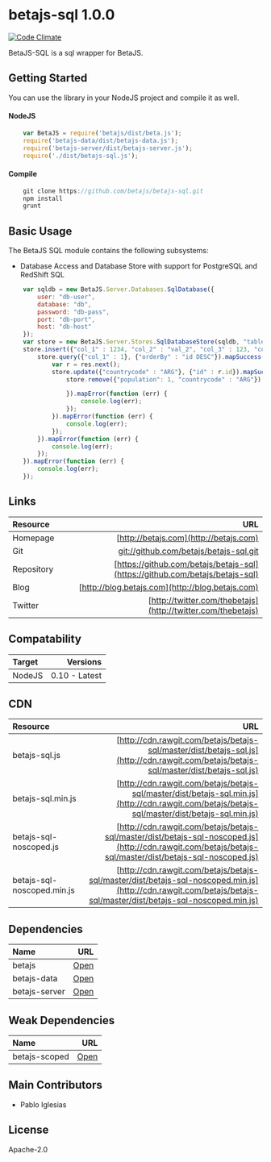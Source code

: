# betajs-sql 1.0.0
[![Code Climate](https://codeclimate.com/github/betajs/betajs-sql/badges/gpa.svg)](https://codeclimate.com/github/betajs/betajs-sql)


BetaJS-SQL is a sql wrapper for BetaJS.



## Getting Started


You can use the library in your NodeJS project and compile it as well.

#### NodeJS

```javascript
	var BetaJS = require('betajs/dist/beta.js');
    require('betajs-data/dist/betajs-data.js');
    require('betajs-server/dist/betajs-server.js');
    require('./dist/betajs-sql.js');
```


#### Compile

```javascript
	git clone https://github.com/betajs/betajs-sql.git
	npm install
	grunt
```



## Basic Usage


The BetaJS SQL module contains the following subsystems:
- Database Access and Database Store with support for PostgreSQL and RedShift SQL


```javascript
	var sqldb = new BetaJS.Server.Databases.SqlDatabase({
    	user: "db-user",
    	database: "db",
    	password: "db-pass",
    	port: "db-port",
    	host: "db-host"
    });
    var store = new BetaJS.Server.Stores.SqlDatabaseStore(sqldb, "table");
    store.insert({"col_1" : 1234, "col_2" : "val_2", "col_3" : 123, "col_4" : "val_4", "col_5" : "val_5"}).mapSuccess(function (res) {
    	store.query({"col_1" : 1}, {"orderBy" : "id DESC"}).mapSuccess(function (res) { //First param the "where" options, second param the sorting and filter options 
    		var r = res.next();
    		store.update({"countrycode" : "ARG"}, {"id" : r.id}).mapSuccess(function (res) {
    			store.remove({"population": 1, "countrycode" : "ARG"}).mapSuccess(function (res) {

    			}).mapError(function (err) {
    				console.log(err);
    			});
    		}).mapError(function (err) {
    			console.log(err);
    		});
    	}).mapError(function (err) {
    		console.log(err);
    	});
    }).mapError(function (err) {
    	console.log(err);
    });
```



## Links
| Resource   | URL |
| :--------- | --: |
| Homepage   | [http://betajs.com](http://betajs.com) |
| Git        | [git://github.com/betajs/betajs-sql.git](git://github.com/betajs/betajs-sql.git) |
| Repository | [https://github.com/betajs/betajs-sql](https://github.com/betajs/betajs-sql) |
| Blog       | [http://blog.betajs.com](http://blog.betajs.com) | 
| Twitter    | [http://twitter.com/thebetajs](http://twitter.com/thebetajs) | 
 



## Compatability
| Target | Versions |
| :----- | -------: |
| NodeJS | 0.10 - Latest |


## CDN
| Resource | URL |
| :----- | -------: |
| betajs-sql.js | [http://cdn.rawgit.com/betajs/betajs-sql/master/dist/betajs-sql.js](http://cdn.rawgit.com/betajs/betajs-sql/master/dist/betajs-sql.js) |
| betajs-sql.min.js | [http://cdn.rawgit.com/betajs/betajs-sql/master/dist/betajs-sql.min.js](http://cdn.rawgit.com/betajs/betajs-sql/master/dist/betajs-sql.min.js) |
| betajs-sql-noscoped.js | [http://cdn.rawgit.com/betajs/betajs-sql/master/dist/betajs-sql-noscoped.js](http://cdn.rawgit.com/betajs/betajs-sql/master/dist/betajs-sql-noscoped.js) |
| betajs-sql-noscoped.min.js | [http://cdn.rawgit.com/betajs/betajs-sql/master/dist/betajs-sql-noscoped.min.js](http://cdn.rawgit.com/betajs/betajs-sql/master/dist/betajs-sql-noscoped.min.js) |



## Dependencies
| Name | URL |
| :----- | -------: |
| betajs | [Open](https://github.com/betajs/betajs) |
| betajs-data | [Open](https://github.com/betajs/betajs-data) |
| betajs-server | [Open](https://github.com/betajs/betajs-server) |


## Weak Dependencies
| Name | URL |
| :----- | -------: |
| betajs-scoped | [Open](https://github.com/betajs/betajs-scoped) |


## Main Contributors

- Pablo Iglesias

## License

Apache-2.0








